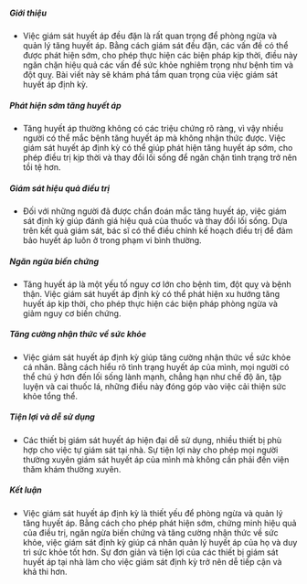 ##### Giới thiệu
* Việc giám sát huyết áp đều đặn là rất quan trọng để phòng ngừa và quản lý tăng huyết áp. Bằng cách giám sát đều đặn, các vấn đề có thể được phát hiện sớm, cho phép thực hiện các biện pháp kịp thời, điều này ngăn chặn hiệu quả các vấn đề sức khỏe nghiêm trọng như bệnh tim và đột quỵ. Bài viết này sẽ khám phá tầm quan trọng của việc giám sát huyết áp định kỳ.

##### Phát hiện sớm tăng huyết áp
* Tăng huyết áp thường không có các triệu chứng rõ ràng, vì vậy nhiều người có thể mắc bệnh tăng huyết áp mà không nhận thức được. Việc giám sát huyết áp định kỳ có thể giúp phát hiện tăng huyết áp sớm, cho phép điều trị kịp thời và thay đổi lối sống để ngăn chặn tình trạng trở nên tồi tệ hơn.

##### Giám sát hiệu quả điều trị
* Đối với những người đã được chẩn đoán mắc tăng huyết áp, việc giám sát định kỳ giúp đánh giá hiệu quả của thuốc và thay đổi lối sống. Dựa trên kết quả giám sát, bác sĩ có thể điều chỉnh kế hoạch điều trị để đảm bảo huyết áp luôn ở trong phạm vi bình thường.

##### Ngăn ngừa biến chứng
* Tăng huyết áp là một yếu tố nguy cơ lớn cho bệnh tim, đột quỵ và bệnh thận. Việc giám sát huyết áp định kỳ có thể phát hiện xu hướng tăng huyết áp kịp thời, cho phép thực hiện các biện pháp phòng ngừa và giảm nguy cơ biến chứng.

##### Tăng cường nhận thức về sức khỏe
* Việc giám sát huyết áp định kỳ giúp tăng cường nhận thức về sức khỏe cá nhân. Bằng cách hiểu rõ tình trạng huyết áp của mình, mọi người có thể chú ý hơn đến lối sống lành mạnh, chẳng hạn như chế độ ăn, tập luyện và cai thuốc lá, những điều này đóng góp vào việc cải thiện sức khỏe tổng thể.

##### Tiện lợi và dễ sử dụng
* Các thiết bị giám sát huyết áp hiện đại dễ sử dụng, nhiều thiết bị phù hợp cho việc tự giám sát tại nhà. Sự tiện lợi này cho phép mọi người thường xuyên giám sát huyết áp của mình mà không cần phải đến viện thăm khám thường xuyên.

##### Kết luận
* Việc giám sát huyết áp định kỳ là thiết yếu để phòng ngừa và quản lý tăng huyết áp. Bằng cách cho phép phát hiện sớm, chứng minh hiệu quả của điều trị, ngăn ngừa biến chứng và tăng cường nhận thức về sức khỏe, việc giám sát định kỳ giúp cá nhân quản lý huyết áp của họ và duy trì sức khỏe tốt hơn. Sự đơn giản và tiện lợi của các thiết bị giám sát huyết áp tại nhà làm cho việc giám sát định kỳ trở nên dễ tiếp cận và khả thi hơn.